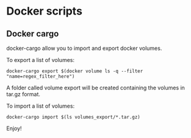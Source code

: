 # Docker scripts

## Docker cargo

docker-cargo allow you to import and export docker volumes.

To export a list of volumes:

`docker-cargo export $(docker volume ls -q --filter "name=regex_filter_here")`

A folder called volume export will be created containing the volumes in tar.gz format.

To import a list of volumes:

`docker-cargo import $(ls volumes_export/*.tar.gz)`


Enjoy!

